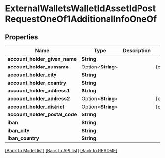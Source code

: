 # ExternalWalletsWalletIdAssetIdPostRequestOneOf1AdditionalInfoOneOf

## Properties

Name | Type | Description | Notes
------------ | ------------- | ------------- | -------------
**account_holder_given_name** | **String** |  | 
**account_holder_surname** | Option<**String**> |  | [optional]
**account_holder_city** | **String** |  | 
**account_holder_country** | **String** |  | 
**account_holder_address1** | **String** |  | 
**account_holder_address2** | Option<**String**> |  | [optional]
**account_holder_district** | Option<**String**> |  | [optional]
**account_holder_postal_code** | **String** |  | 
**iban** | **String** |  | 
**iban_city** | **String** |  | 
**iban_country** | **String** |  | 

[[Back to Model list]](../README.md#documentation-for-models) [[Back to API list]](../README.md#documentation-for-api-endpoints) [[Back to README]](../README.md)


